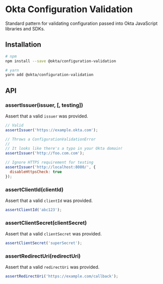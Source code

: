 # Okta Configuration Validation

Standard pattern for validating configuration passed into Okta JavaScript libraries and SDKs.

## Installation

```bash
# npm
npm install --save @okta/configuration-validation

# yarn
yarn add @okta/configuration-validation
```

## API

### assertIssuer(issuer, [, testing])

Assert that a valid `issuer` was provided.

```javascript
// Valid
assertIssuer('https://example.okta.com');

// Throws a ConfigurationValidationError
//
// It looks like there's a typo in your Okta domain!
assertIssuer('http://foo.com.com');

// Ignore HTTPS requirement for testing
assertIssuer('http://localhost:8080/', {
  disableHttpsCheck: true
});
```

### assertClientId(clientId)

Assert that a valid `clientId` was provided.

```javascript
assertClientId('abc123');
```

### assertClientSecret(clientSecret)

Assert that a valid `clientSecret` was provided.

```javascript
assertClientSecret('superSecret');
```

### assertRedirectUri(redirectUri)

Assert that a valid `redirectUri` was provided.

```javascript
assertRedirectUri('https://example.com/callback');
```
